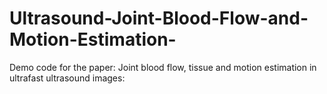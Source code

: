 # Ultrasound-Joint-Blood-Flow-and-Motion-Estimation-
Demo code for the paper: Joint blood flow, tissue and motion estimation in ultrafast ultrasound images: 
